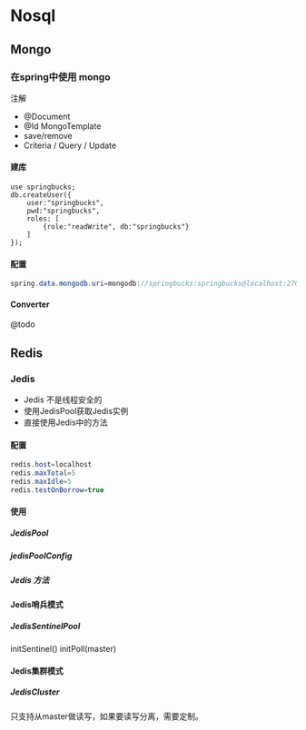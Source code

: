 # Nosql


## Mongo
### 在spring中使用 mongo
注解
- @Document
- @Id
MongoTemplate
- save/remove
- Criteria / Query / Update

#### 建库
```mongo
use springbucks;
db.createUser({
	user:"springbucks", 
	pwd:"springbucks", 
	roles: [
		{role:"readWrite", db:"springbucks"}
	]
});
```
#### 配置
```JAVA
spring.data.mongodb.uri=mongodb://springbucks:springbucks@localhost:27017/springbucks
```

#### Converter
@todo


## Redis
### Jedis
- Jedis 不是线程安全的
- 使用JedisPool获取Jedis实例
- 直接使用Jedis中的方法

#### 配置
```JAVA
redis.host=localhost
redis.maxTotal=5
redis.maxIdle=5
redis.testOnBorrow=true
```
#### 使用
##### JedisPool
##### jedisPoolConfig
##### Jedis 方法

#### Jedis哨兵模式
##### JedisSentinelPool
initSentinel()
initPoll(master)

#### Jedis集群模式
##### JedisCluster
只支持从master做读写，如果要读写分离，需要定制。


